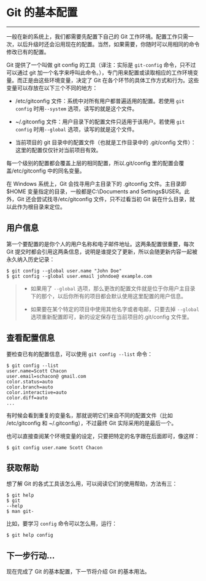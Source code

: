 # Git 的基本配置
------

一般在新的系统上，我们都需要先配置下自己的 Git 工作环境。配置工作只需一次，以后升级时还会沿用现在的配置。当然，如果需要，你随时可以用相同的命令修改已有的配置。

Git 提供了一个叫做 git config 的工具（译注：实际是 `git-config` 命令，只不过可以通过 git 加一个名字来呼叫此命令。），专门用来配置或读取相应的工作环境变量。而正是由这些环境变量，决定了 Git 在各个环节的具体工作方式和行为。这些变量可以存放在以下三个不同的地方：

* /etc/gitconfig 文件：系统中对所有用户都普遍适用的配置。若使用 `git config` 时用`--system` 选项，读写的就是这个文件。

* ~/.gitconfig 文件：用户目录下的配置文件只适用于该用户。若使用 `git config` 时用`--global` 选项，读写的就是这个文件。

* 当前项目的 git 目录中的配置文件（也就是工作目录中的 .git/config 文件）：这里的配置仅仅针对当前项目有效。

每一个级别的配置都会覆盖上层的相同配置，所以.git/config 里的配置会覆盖/etc/gitconfig 中的同名变量。

在 Windows 系统上，Git 会找寻用户主目录下的 .gitconfig 文件。主目录即 $HOME 变量指定的目录，一般都是C:\Documents and Settings\$USER。此外，Git 还会尝试找寻/etc/gitconfig 文件，只不过看当初 Git 装在什么目录，就以此作为根目录来定位。

## 用户信息

第一个要配置的是你个人的用户名称和电子邮件地址。这两条配置很重要，每次 Git 提交时都会引用这两条信息，说明是谁提交了更新，所以会随更新内容一起被永久纳入历史记录：
 
    $ git config --global user.name "John Doe"
    $ git config --global user.email johndoe@ example.com

> * 如果用了 `--global` 选项，那么更改的配置文件就是位于你用户主目录下的那个，以后你所有的项目都会默认使用这里配置的用户信息。
> 
> * 如果要在某个特定的项目中使用其他名字或者电邮，只要去掉 `--global` 选项重新配置即可，新的设定保存在当前项目的.git/config 文件里。

## 查看配置信息

要检查已有的配置信息，可以使用 `git config --list` 命令：
 
    $ git config --list
    user.name=Scott Chacon
    user.email=schacon@ gmail.com
    color.status=auto
    color.branch=auto
    color.interactive=auto
    color.diff=auto
    ...

有时候会看到重复的变量名，那就说明它们来自不同的配置文件（比如 /etc/gitconfig 和 ~/.gitconfig），不过最终 Git 实际采用的是最后一个。

也可以直接查阅某个环境变量的设定，只要把特定的名字跟在后面即可，像这样：
 
    $ git config user.name Scott Chacon

## 获取帮助

想了解 Git 的各式工具该怎么用，可以阅读它们的使用帮助，方法有三：
 
    $ git help 
    $ git
    --help
    $ man git-

比如，要学习 `config` 命令可以怎么用，运行：
 
    $ git help config

## 下一步行动...

现在完成了 Git 的基本配置，下一节将介绍 Git 的基本用法。
